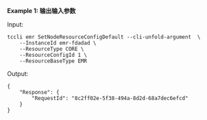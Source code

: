 **Example 1: 输出输入参数**



Input: 

```
tccli emr SetNodeResourceConfigDefault --cli-unfold-argument  \
    --InstanceId emr-fdadad \
    --ResourceType CORE \
    --ResourceConfigId 1 \
    --ResourceBaseType EMR
```

Output: 
```
{
    "Response": {
        "RequestId": "8c2ff02e-5f38-494a-8d2d-68a7dec6efcd"
    }
}
```

